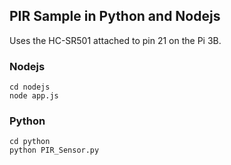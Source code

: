 ## PIR Sample in Python and Nodejs

Uses the HC-SR501 attached to pin 21 on the Pi 3B. 

### Nodejs
```
cd nodejs
node app.js
```

### Python
```
cd python
python PIR_Sensor.py
```
